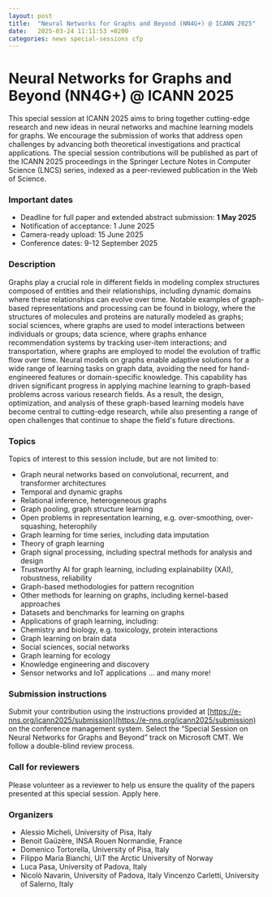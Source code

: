 ```yaml
---
layout: post
title:  "Neural Networks for Graphs and Beyond (NN4G+) @ ICANN 2025"
date:   2025-03-24 11:11:53 +0200
categories: news special-sessions cfp
---
```


# Neural Networks for Graphs and Beyond (NN4G+) @ ICANN 2025
This special session at ICANN 2025 aims to bring together cutting-edge research and new ideas in neural networks and machine learning models for graphs. We encourage the submission of works that address open challenges by advancing both theoretical investigations and practical applications.
The special session contributions will be published as part of the ICANN 2025 proceedings in the Springer Lecture Notes in Computer Science (LNCS) series, indexed as a peer-reviewed publication in the Web of Science.

### Important dates
- Deadline for full paper and extended abstract submission: **1 May 2025**
- Notification of acceptance: 1 June 2025
- Camera-ready upload: 15 June 2025
- Conference dates: 9-12 September 2025

### Description
Graphs play a crucial role in different fields in modeling complex structures composed of entities and their relationships, including dynamic domains where these relationships can evolve over time. Notable examples of graph-based representations and processing can be found in biology, where the structures of molecules and proteins are naturally modeled as graphs; social sciences, where graphs are used to model interactions between individuals or groups; data science, where graphs enhance recommendation systems by tracking user-item interactions; and transportation, where graphs are employed to model the evolution of traffic flow over time. Neural models on graphs enable adaptive solutions for a wide range of learning tasks on graph data, avoiding the need for hand-engineered features or domain-specific knowledge. This capability has driven significant progress in applying machine learning to graph-based problems across various research fields. As a result, the design, optimization, and analysis of these graph-based learning models have become central to cutting-edge research, while also presenting a range of open challenges that continue to shape the field's future directions.

### Topics
Topics of interest to this session include, but are not limited to:
- Graph neural networks based on convolutional, recurrent, and transformer architectures
- Temporal and dynamic graphs
- Relational inference, heterogeneous graphs
- Graph pooling, graph structure learning
- Open problems in representation learning, e.g. over-smoothing, over-squashing, heterophily
- Graph learning for time series, including data imputation
- Theory of graph learning
- Graph signal processing, including spectral methods for analysis and design
- Trustworthy AI for graph learning, including explainability (XAI), robustness, reliability
- Graph-based methodologies for pattern recognition
- Other methods for learning on graphs, including kernel-based approaches
- Datasets and benchmarks for learning on graphs
- Applications of graph learning, including:
- Chemistry and biology, e.g. toxicology, protein interactions
- Graph learning on brain data
- Social sciences, social networks
- Graph learning for ecology
- Knowledge engineering and discovery
- Sensor networks and IoT applications
… and many more!

### Submission instructions
Submit your contribution using the instructions provided at [https://e-nns.org/icann2025/submission](https://e-nns.org/icann2025/submission) on the conference management system. Select the “Special Session on Neural Networks for Graphs and Beyond” track on Microsoft CMT.
We follow a double-blind review process.

### Call for reviewers
Please volunteer as a reviewer to help us ensure the quality of the papers presented at this special session. Apply here.

### Organizers
- Alessio Micheli, University of Pisa, Italy
- Benoit Gaüzère, INSA Rouen Normandie, France
- Domenico Tortorella, University of Pisa, Italy
- Filippo Maria Bianchi, UiT the Arctic University of Norway
- Luca Pasa, University of Padova, Italy
- Nicolò Navarin, University of Padova, Italy
Vincenzo Carletti, University of Salerno, Italy
